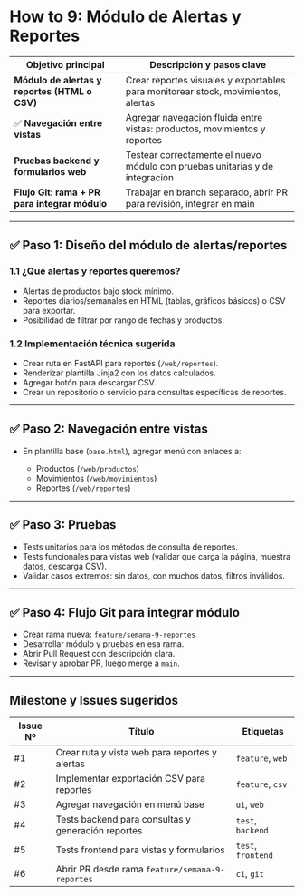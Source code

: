 #  How to 9: Módulo de Alertas y Reportes

| Objetivo principal                               | Descripción y pasos clave                                                         |
| ------------------------------------------------ | --------------------------------------------------------------------------------- |
|  **Módulo de alertas y reportes (HTML o CSV)** | Crear reportes visuales y exportables para monitorear stock, movimientos, alertas |
| ✅ **Navegación entre vistas**                    | Agregar navegación fluida entre vistas: productos, movimientos y reportes         |
|  **Pruebas backend y formularios web**         | Testear correctamente el nuevo módulo con pruebas unitarias y de integración      |
|  **Flujo Git: rama + PR para integrar módulo** | Trabajar en branch separado, abrir PR para revisión, integrar en main             |

---

## ✅ Paso 1: Diseño del módulo de alertas/reportes

### 1.1 ¿Qué alertas y reportes queremos?

* Alertas de productos bajo stock mínimo.
* Reportes diarios/semanales en HTML (tablas, gráficos básicos) o CSV para exportar.
* Posibilidad de filtrar por rango de fechas y productos.

### 1.2 Implementación técnica sugerida

* Crear ruta en FastAPI para reportes (`/web/reportes`).
* Renderizar plantilla Jinja2 con los datos calculados.
* Agregar botón para descargar CSV.
* Crear un repositorio o servicio para consultas específicas de reportes.

---

## ✅ Paso 2: Navegación entre vistas

* En plantilla base (`base.html`), agregar menú con enlaces a:

  * Productos (`/web/productos`)
  * Movimientos (`/web/movimientos`)
  * Reportes (`/web/reportes`)

---

## ✅ Paso 3: Pruebas

* Tests unitarios para los métodos de consulta de reportes.
* Tests funcionales para vistas web (validar que carga la página, muestra datos, descarga CSV).
* Validar casos extremos: sin datos, con muchos datos, filtros inválidos.

---

## ✅ Paso 4: Flujo Git para integrar módulo

* Crear rama nueva: `feature/semana-9-reportes`
* Desarrollar módulo y pruebas en esa rama.
* Abrir Pull Request con descripción clara.
* Revisar y aprobar PR, luego merge a `main`.

---

##  Milestone y Issues sugeridos

| Issue Nº | Título                                             | Etiquetas          |
| -------- | -------------------------------------------------- | ------------------ |
| #1       | Crear ruta y vista web para reportes y alertas     | `feature`, `web`   |
| #2       | Implementar exportación CSV para reportes          | `feature`, `csv`   |
| #3       | Agregar navegación en menú base                    | `ui`, `web`        |
| #4       | Tests backend para consultas y generación reportes | `test`, `backend`  |
| #5       | Tests frontend para vistas y formularios           | `test`, `frontend` |
| #6       | Abrir PR desde rama `feature/semana-9-reportes`    | `ci`, `git`        |